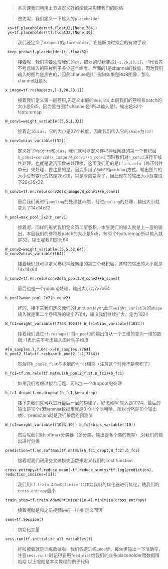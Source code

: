 >本次课我们利用上节课定义好的函数来构建我们的网络

>首先呢，我们定义一下输入的`placeholder`
>
<pre><code> xs=tf.placeholder(tf.float32,[None,784])
 ys=tf.placeholder(tf.float32,[None,10])</code></pre>
>我们还定义了`dropout`的`placeholder`，它是解决过拟合的有效手段
<pre><code> keep_prob=tf.placeholder(tf.float32)</code></pre>



>接着呢，我们需要处理我们的`xs`，把`x`s的形状变成`[-1,28,28,1]`，-1代表先不考虑输入的图片例子多少这个维度，后面的1是channel的数量，因为我们输入的图片是黑白的，因此channel是1，例如如果是RGB图像，那么channel就是3。
<pre><code>x_image=tf.reshape(xs,[-1,28,28,1])</code></pre>


>接着我们定义第一层卷积,先定义本层的`Weights`,本层我们的卷积核patch的大小是5x5，因为黑白图片channel是1所以输入是1，输出是32个featuremap
<pre><code>W_conv1=weight_variable([5,5,1,32])</code></pre>

> 接着定义`bias`，它的大小是32个长度，因此我们传入它的`shape`为`[32]`
<pre><code>b_conv1=bias_variable([32])</code></pre>

>  定义好了`Weights`和`bias`，我们就可以定义卷积神经网络的第一个卷积层`h_conv1=conv2d(x_image,W_conv1)+b_conv1`,同时我们对`h_conv1`进行非线性处理，也就是激活函数来处理喽，这里我们用的是`tf.nn.relu`（修正线性单元）来处理，要注意的是，因为采用了`SAME`的padding方式，输出图片的大小没有变化依然是28x28，只是厚度变厚了，因此现在的输出大小就变成了28x28x32

<pre><code>h_conv1=tf.nn.relu(conv2d(x_image,W_conv1)+b_conv1)</code></pre>

>最后我们再进行`pooling`的处理就ok啦，经过`pooling`的处理，输出大小就变为了14x14x32
<pre><code>h_pool=max_pool_2x2(h_conv1)</code></pre>

> 接着呢，同样的形式我们定义第二层卷积，本层我们的输入就是上一层的输出，本层我们的卷积核patch的大小是5x5，有32个featuremap所以输入就是32，输出呢我们定为64
<pre><code>W_conv2=weight_variable([5,5,32,64])
b_conv2=bias_variable([64])</code></pre>
 
>  接着我们就可以定义卷积神经网络的第二个卷积层，这时的输出的大小就是14x14x64 
<pre><code>h_conv2=tf.nn.relu(conv2d(h_pool1,W_conv2)+b_conv2)</code></pre>

>最后也是一个pooling处理，输出大小为7x7x64

<pre><code>h_pool2=max_pool_2x2(h_conv2)</code></pre>


>好的，接下来我们定义我们的function layer,此时`weight_variable`的`shape`输入就是第二个卷积层的输出7764，输出我们继续扩大，定为1024
<pre><code>W_fc1=weight_variable([7764,1024]) b_fc1=bias_variable([1024])</code></pre>

>接着我们通过`tf.reshape()`将`h_pool2`的输出值从一个三维的变为一维的数据,-1表示先不考虑输入图片例子维度
<pre><code>#[n_samples,7,7,64]->>[n_samples,7764]
h_pool2_flat=tf.reshape(h_pool2,[-1,7764]) </code></pre>

>然后将`h_pool2_flat`与本层的`W_fc1`相乘（注意这个时候不是卷积了）
<pre><code>h_fc1=tf.nn.relu(tf.matmul(h_pool2_flat,W_fc1)+b_fc1)</code></pre>


>如果我们考虑过拟合问题，可以加一个dropout的处理
<pre><code>h_fc1_drop=tf.nn.dropout(h_fc1,keep_drop)</code></pre>

>接下来我们就可以进行最后一层的构建了，好激动啊 输入是1024，最后的输出是10个(因为mnist数据集就是0-9十个类哈哈，所以当然是10个输出喽)，prediction就是我们最后的预测值
<pre><code>W_fc2=weight_variable([1024,10]) b_fc2=bias_variable([10])</code></pre>

>然后呢我们用softmax分类器（多分类，输出是各个类的概率）,对我们的输出进行分类
<pre><code>prediction=tf.nn.softmax(tf.matmul(h_fc1_dropt,W_fc2),b_fc2)</code></pre>

>接着呢我们利用交叉熵损失函数来定义我们的cost function
<pre><code>cross_entropy=tf.reduce_mean(-tf.reduce_sum(ys*tf.log(prediction),
reduction_indices=[1]))</code></pre>
 
>我们用`tf.train.AdamOptimizer()`作为我们的优化器进行优化，使我们的`cross_entropy`最小
<pre><code>train_step=tf.train.AdamOptimizer(1e-4).minimize(cross_entropy)</code></pre>

>接着呢就是和之前视频讲的一样喽 定义回话 
<pre><code>sess=tf.Session()</code></pre>


>初始化变量
<pre><code>sess.run(tf.initialize_all_variables())</code></pre>


>好啦接着就是训练数据啦，我们假定训练`1000`步，每`50`步输出一下准确率，注意`sess.run()`时记得要用`feed_dict`给我们的众多placeholder喂数据哦哈哈 以上呢就是本次教程的例子代码
